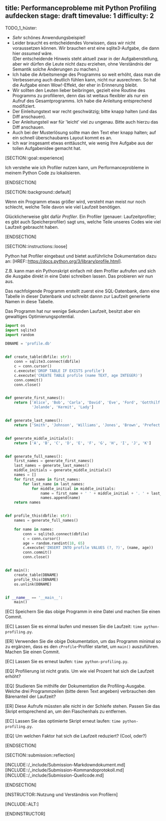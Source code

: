 title: Performanceprobleme mit Python Profiling aufdecken
stage: draft
timevalue: 1
difficulty: 2
---

TODO_1_hüster:

- _Sehr_ schönes Anwendungsbeispiel!
- Leider braucht es entscheidendes Vorwissen, dass wir nicht voraussetzen können.
  Wir brauchen erst eine sqlite3-Aufgabe, die dann hier _assumed_ wäre.  
  (Der entscheidende Hinweis steht aktuell zwar in der Aufgabenstellung, aber wir dürfen die Leute
  nicht dazu erziehen, ohne Verständnis der Semantik solche Änderungen zu machen.)
- Ich habe die Arbeitsmenge des Programms so weit erhöht, dass man die Verbesserung
  auch deutlich fühlen kann, nicht nur ausrechnen.
  So hat die Aufgabe einen Wow!-Effekt, der eher in Erinnerung bleibt.
- Wir sollten den Leuten lieber beibringen, gezielt eine Routine des Programms zu profilieren,
  denn das ist weitaus flexibler als nur ein Aufruf des Gesamtprogramms.
  Ich habe die Anleitung entsprechend modifiziert.
- Der Einleitungstext war recht geschwätzig; bitte knapp halten (und das Diff anschauen).
- Der Anleitungsteil war für 'leicht' viel zu ungenau. Bitte auch hierzu das Diff anschauen.
- Auch bei der Musterlösung sollte man den Text eher knapp halten; auf ein schnell überschaubares
  Layout kommt es an.
- Ich war insgesamt etwas enttäuscht, wie wenig Ihre Aufgabe aus der tollen Aufgabenidee gemacht hat.

[SECTION::goal::experience]

Ich verstehe wie ich Profiler nutzen kann, um Performanceprobleme in meinem Python Code zu 
lokalisieren.

[ENDSECTION]

[SECTION::background::default]

Wenn ein Programm etwas größer wird, 
versteht man meist nur noch schlecht, welche Teile davon wie viel Laufzeit benötigen.

Glücklicherweise gibt dafür _Profiler_. 
Ein Profiler (genauer: Laufzeitprofiler; es gibt auch Speicherprofiler)
sagt uns, welche Teile unseres Codes wie viel Laufzeit gebraucht haben.

[ENDSECTION]

[SECTION::instructions::loose]

Python hat Profiler eingebaut und bietet ausführliche Dokumentation dazu an:
[HREF::https://docs.python.org/3/library/profile.html].

Z.B. kann man ein Pythonskript einfach mit dem Profiler aufrufen und sich 
die Ausgabe direkt in eine Datei schreiben lassen.
Das probieren wir nun aus.

Das nachfolgende Programm erstellt zuerst eine SQL-Datenbank, 
dann eine Tabelle in dieser Datenbank und 
schreibt dannn zur Laufzeit generierte Namen in diese Tabelle.

Das Programm hat nur wenige Sekunden Laufzeit, besitzt aber ein gewaltiges Optimierungspotential.

```python
import os
import sqlite3
import random

DBNAME = 'profile.db'


def create_table(dbfile: str):
    conn = sqlite3.connect(dbfile)
    c = conn.cursor()
    c.execute('DROP TABLE IF EXISTS profile')
    c.execute('CREATE TABLE profile (name TEXT, age INTEGER)')
    conn.commit()
    conn.close()


def generate_first_names():
    return ['Alice', 'Bob', 'Carla', 'David', 'Eve', 'Ford', 'Gotthilf', 'Hermione', 'Ira', 
            'Jolande', 'Kermit', 'Lady']


def generate_last_names():
    return ['Smith', 'Johnson', 'Williams', 'Jones', 'Brown', 'Prefect', 'Gaga', 'Lastname']


def generate_middle_initials():
    return ['A', 'B', 'C', 'D', 'E', 'F', 'G', 'H', 'I', 'J', 'K']


def generate_full_names():
    first_names = generate_first_names()
    last_names = generate_last_names()
    middle_initials = generate_middle_initials()
    names = []
    for first_name in first_names:
        for last_name in last_names:
            for middle_initial in middle_initials:
                name = first_name + ' ' + middle_initial + '. ' + last_name
                names.append(name)
    return names


def profile_this(dbfile: str):
    names = generate_full_names()

    for name in names:
        conn = sqlite3.connect(dbfile)
        c = conn.cursor()
        age = random.randint(18, 65)
        c.execute('INSERT INTO profile VALUES (?, ?)', (name, age))
        conn.commit()
        conn.close()


def main():
    create_table(DBNAME)
    profile_this(DBNAME)
    os.unlink(DBNAME)


if __name__ == '__main__':
    main()
```

[EC] Speichern Sie das obige Programm in eine Datei und machen Sie einen Commit.

[EC] Lassen Sie es einmal laufen und messen Sie die Laufzeit:
`time python-profiling.py`.

[ER] Verwenden Sie die obige Dokumentation, um das Programm minimal so zu ergänzen, 
dass es den `cProfile`-Profiler startet, um `main()` auszuführen.
Machen Sie einen Commit.

[EC] Lassen Sie es erneut laufen: `time python-profiling.py`.

[EQ] Profilierung ist nicht gratis. Um wie viel Prozent hat sich die Laufzeit erhöht?

[EQ] Studieren Sie mithilfe der Dokumentation die Profiling-Ausgabe.
Welche drei Programmzeilen (bitte deren Text angeben) verbrauchen den Bärenanteil der Laufzeit?

[ER] Diese Aufrufe müssten alle nicht in der Schleife stehen.
Passen Sie das Skript entsprechend an, um den Flaschenhals zu entfernen.

[EC] Lassen Sie das optimierte Skript erneut laufen: `time python-profiling.py`.

[EQ] Um welchen Faktor hat sich die Laufzeit reduziert? (Cool, oder?)

[ENDSECTION]

[SECTION::submission::reflection]

[INCLUDE::/_include/Submission-Markdowndokument.md]
[INCLUDE::/_include/Submission-Kommandoprotokoll.md]
[INCLUDE::/_include/Submission-Quellcode.md]

[ENDSECTION]

[INSTRUCTOR::Nutzung und Verständnis von Profilern]

[INCLUDE::ALT:]

[ENDINSTRUCTOR]
